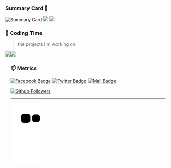 ### Summary Card 🔭

![Summary Card](https://github-profile-summary-cards.vercel.app/api/cards/profile-details?username=ClownedDev&theme=monokai)
![](https://github-profile-summary-cards.vercel.app/api/cards/stats?username=ClownedDev&theme=monokai)
![](https://github-profile-summary-cards.vercel.app/api/cards/productive-time?username=ClownedDev&theme=monokai)

### 🌠 Coding Time
> the projects I'm working on

<div>
    <img height="165" align="left" src="https://github-readme-stats.vercel.app/api?username=ClownedDev&theme=calm&show_icons=true" />
    <img src="https://github-readme-stats.vercel.app/api/top-langs/?username=coolzoom&hide=html,css,Jupyter+Notebook,ruby,javascript&theme=calm&langs_count=6&layout=compact" />
</div>

### 📫 Metrics
[![Facebook Badge](https://img.shields.io/badge/-Facebook-1877f2?style=flat-square&logo=Facebook&logoColor=white&link=https://facebook.com/test/)](https://facebook.com/test/)
[![Twitter Badge](https://img.shields.io/badge/-Twitter-1877f2?style=flat-square&logo=twitter&logoColor=white&link=https://twitter.com/test/)](https://twitter.com/test/)
[![Mail Badge](https://img.shields.io/badge/-Gmail-d14836?style=flat-square&logo=Gmail&logoColor=white&link=mailto:test@test.test)](mailto:test@test.test)  

[![Github Followers](https://img.shields.io/github/followers/coolzoom?color=06d6a0&label=Github%20Followers&style=for-the-badge)](https://github.com/ClownedDev?tab=followers)

---
![](https://raw.githubusercontent.com/coolzoom/coolzoom/output/github-contribution-grid-snake.svg)
